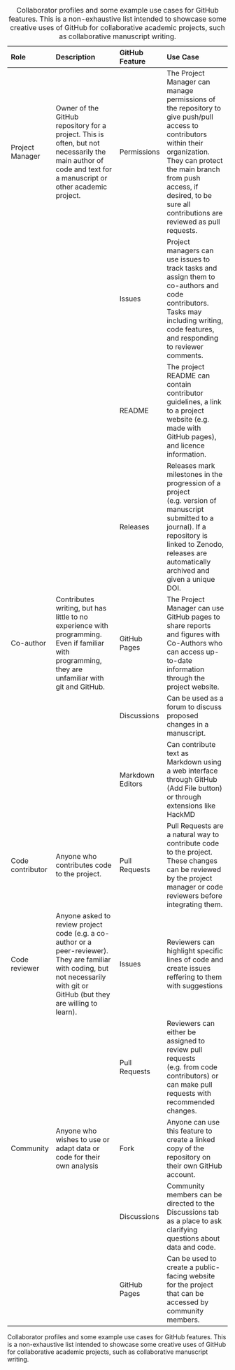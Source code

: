 <!--# 
This document is created from box2.profiles.Rmd, please made edits to code generating the table there.

Edit the table contents here:https://docs.google.com/spreadsheets/d/1R0_NGhAWJ3cxGKQVh06eHKxHGMCN6x5aNL3_qR3nAI0/edit?usp=sharing 
-->

<table>
<caption>Collaborator profiles and some example use cases for GitHub features. This is a non-exhaustive list intended to showcase some creative uses of GitHub for collaborative academic projects, such as collaborative manuscript writing.</caption>
<colgroup>
<col style="width: 18%" />
<col style="width: 31%" />
<col style="width: 18%" />
<col style="width: 31%" />
</colgroup>
<thead>
<tr class="header">
<th style="text-align: left;">Role</th>
<th style="text-align: left;">Description</th>
<th style="text-align: left;">GitHub Feature</th>
<th style="text-align: left;">Use Case</th>
</tr>
</thead>
<tbody>
<tr class="odd">
<td style="text-align: left;">Project Manager</td>
<td style="text-align: left;">Owner of the GitHub repository for a project. This is often, but not necessarily the main author of code and text for a manuscript or other academic project.</td>
<td style="text-align: left;">Permissions</td>
<td style="text-align: left;">The Project Manager can manage permissions of the repository to give push/pull access to contributors within their organization. They can protect the main branch from push access, if desired, to be sure all contributions are reviewed as pull requests.</td>
</tr>
<tr class="even">
<td style="text-align: left;"></td>
<td style="text-align: left;"></td>
<td style="text-align: left;">Issues</td>
<td style="text-align: left;">Project managers can use issues to track tasks and assign them to co-authors and code contributors. Tasks may including writing, code features, and responding to reviewer comments.</td>
</tr>
<tr class="odd">
<td style="text-align: left;"></td>
<td style="text-align: left;"></td>
<td style="text-align: left;">README</td>
<td style="text-align: left;">The project README can contain contributor guidelines, a link to a project website (e.g. made with GitHub pages), and licence information.</td>
</tr>
<tr class="even">
<td style="text-align: left;"></td>
<td style="text-align: left;"></td>
<td style="text-align: left;">Releases</td>
<td style="text-align: left;">Releases mark milestones in the progression of a project (e.g. version of manuscript submitted to a journal). If a repository is linked to Zenodo, releases are automatically archived and given a unique DOI.</td>
</tr>
<tr class="odd">
<td style="text-align: left;">Co-author</td>
<td style="text-align: left;">Contributes writing, but has little to no experience with programming. Even if familiar with programming, they are unfamiliar with git and GitHub.</td>
<td style="text-align: left;">GitHub Pages</td>
<td style="text-align: left;">The Project Manager can use GitHub pages to share reports and figures with Co-Authors who can access up-to-date information through the project website.</td>
</tr>
<tr class="even">
<td style="text-align: left;"></td>
<td style="text-align: left;"></td>
<td style="text-align: left;">Discussions</td>
<td style="text-align: left;">Can be used as a forum to discuss proposed changes in a manuscript.</td>
</tr>
<tr class="odd">
<td style="text-align: left;"></td>
<td style="text-align: left;"></td>
<td style="text-align: left;">Markdown Editors</td>
<td style="text-align: left;">Can contribute text as Markdown using a web interface through GitHub (Add File button) or through extensions like HackMD</td>
</tr>
<tr class="even">
<td style="text-align: left;">Code contributor</td>
<td style="text-align: left;">Anyone who contributes code to the project.</td>
<td style="text-align: left;">Pull Requests</td>
<td style="text-align: left;">Pull Requests are a natural way to contribute code to the project. These changes can be reviewed by the project manager or code reviewers before integrating them.</td>
</tr>
<tr class="odd">
<td style="text-align: left;">Code reviewer</td>
<td style="text-align: left;">Anyone asked to review project code (e.g. a co-author or a peer-reviewer). They are familiar with coding, but not necessarily with git or GitHub (but they are willing to learn).</td>
<td style="text-align: left;">Issues</td>
<td style="text-align: left;">Reviewers can highlight specific lines of code and create issues reffering to them with suggestions</td>
</tr>
<tr class="even">
<td style="text-align: left;"></td>
<td style="text-align: left;"></td>
<td style="text-align: left;">Pull Requests</td>
<td style="text-align: left;">Reviewers can either be assigned to review pull requests (e.g. from code contributors) or can make pull requests with recommended changes.</td>
</tr>
<tr class="odd">
<td style="text-align: left;">Community</td>
<td style="text-align: left;">Anyone who wishes to use or adapt data or code for their own analysis</td>
<td style="text-align: left;">Fork</td>
<td style="text-align: left;">Anyone can use this feature to create a linked copy of the repository on their own GitHub account.</td>
</tr>
<tr class="even">
<td style="text-align: left;"></td>
<td style="text-align: left;"></td>
<td style="text-align: left;">Discussions</td>
<td style="text-align: left;">Community members can be directed to the Discussions tab as a place to ask clarifying questions about data and code.</td>
</tr>
<tr class="odd">
<td style="text-align: left;"></td>
<td style="text-align: left;"></td>
<td style="text-align: left;">GitHub Pages</td>
<td style="text-align: left;">Can be used to create a public-facing website for the project that can be accessed by community members.</td>
</tr>
</tbody>
</table>

Collaborator profiles and some example use cases for GitHub features.
This is a non-exhaustive list intended to showcase some creative uses of
GitHub for collaborative academic projects, such as collaborative
manuscript writing.
